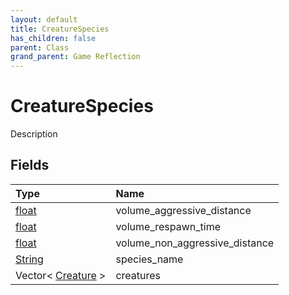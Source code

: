 ```yaml
---
layout: default
title: CreatureSpecies
has_children: false
parent: Class
grand_parent: Game Reflection
---
```

# CreatureSpecies
Description 

## Fields

| Type | Name |
|:----------|:--------------|
| [float](/riftbreaker-wiki/docs/game-reflection/components/float/) | volume_aggressive_distance |
| [float](/riftbreaker-wiki/docs/game-reflection/components/float/) | volume_respawn_time |
| [float](/riftbreaker-wiki/docs/game-reflection/components/float/) | volume_non_aggressive_distance |
| [String](/riftbreaker-wiki/docs/game-reflection/components/string/) | species_name |
| Vector< [Creature](/riftbreaker-wiki/docs/game-reflection/classes/creature/) > | creatures |

